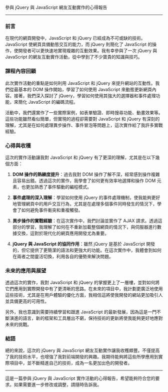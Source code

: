 參與 jQuery 與 JavaScript 網友互動實作的心得報告

---

### 前言

在現代的網頁開發中，JavaScript 和 jQuery 已經成為不可或缺的技術。JavaScript 使網頁具備動態交互的能力，而 jQuery 則簡化了 JavaScript 的操作，使開發者可以更快速地實現複雜的互動效果。我有幸參與了一次 jQuery 與 JavaScript 的網友互動實作活動，從中學到了不少寶貴的知識與技巧。

### 課程內容回顧

此次實作活動的重點是如何利用 JavaScript 和 jQuery 來提升網站的互動性。我們從最基本的 DOM 操作開始，學習了如何使用 JavaScript 來動態更新網頁內容。接著，我們深入探討了 jQuery，學習如何使用其強大的選擇器和事件處理功能，來簡化 JavaScript 的編碼流程。

活動中，我們還實作了一些實際案例，如表單驗證、即時搜尋功能、動畫效果等。這些功能雖然看似簡單，但實現的過程卻需要對 JavaScript 和 jQuery 有深刻的理解，尤其是在如何處理異步操作、事件冒泡等問題上，這次實作給了我許多實戰經驗。

### 心得與收穫

這次的實作活動讓我對 JavaScript 和 jQuery 有了更深的理解，尤其是在以下幾個方面：

1. **DOM 操作的熟練度提升**：過去我對 DOM 操作了解不深，經常感到操作複雜且容易出錯。透過這次的實作，我學會了如何更有效率地選擇和操作 DOM 元素，也更加熟悉了事件驅動的編程模式。

2. **事件處理的深入理解**：學習如何使用 jQuery 的事件處理機制，使我能夠更好地管理網頁中的用戶交互行為，尤其是在處理多個事件同時發生的情況下，學會了如何避免事件衝突和重複觸發。

3. **異步操作的實戰經驗**：在這次實作中，我們討論並實作了 AJAX 請求。透過這部分的學習，我理解了如何在不重新加載整個網頁的情況下，與伺服器進行數據交換，這對於現代化的網頁應用開發尤為重要。

4. **jQuery 與 JavaScript 的協同作用**：雖然 jQuery 是基於 JavaScript 開發的，但它提供了更簡潔的語法和更強大的功能。在這次實作中，我體會到如何在兩者之間靈活切換，利用各自的優勢來解決問題。

### 未來的應用與展望

透過這次的實作，我對 JavaScript 和 jQuery 的掌握更上了一層樓，並對如何將它們應用到實際開發中有了更清晰的思路。在未來的項目中，我計劃更廣泛地使用這些技術，尤其是在用戶體驗的優化方面，我相信這將使我開發的網站更加吸引人並具備更高的可用性。

另外，我也意識到需要持續學習和跟進 JavaScript 的最新發展，因為這是一門不斷演進的語言，新的框架和工具層出不窮，保持技術的更新將使我能夠更好地應對未來的挑戰。

### 結語

總的來說，這次的 jQuery 與 JavaScript 網友互動實作讓我收穫頗豐。不僅提高了我的技術水平，也增強了我對前端開發的興趣。我期待能夠將這些所學應用到實際項目中，並不斷精進自己的技術，成為一名更加出色的開發者。

---

這是一篇參與 jQuery 與 JavaScript 實作活動的心得報告，希望能夠符合您的要求。如果需要進一步修改或調整，請隨時告訴我。